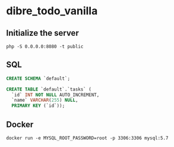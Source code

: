 # dibre_todo_vanilla

## Initialize the server

```php -S 0.0.0.0:8080 -t public```

## SQL

```SQL
CREATE SCHEMA `default`;
```
``` SQL
CREATE TABLE `default`.`tasks` (
  `id` INT NOT NULL AUTO_INCREMENT,
  `name` VARCHAR(255) NULL,
  PRIMARY KEY (`id`));
```

## Docker
```
docker run -e MYSQL_ROOT_PASSWORD=root -p 3306:3306 mysql:5.7
```
